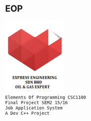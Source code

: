 # EOP
![EXPRESS ENGINEERING (Logo)](https://github.com/zamzameir/EOP/blob/master/banner.png)<br>
<tt>Elements Of Programming CSC1100</tt><br>
<tt>   Final Project SEM2 15/16</tt><br>
<tt>    Job Application System</tt><br>
<tt>      A Dev C++ Project</tt><br>